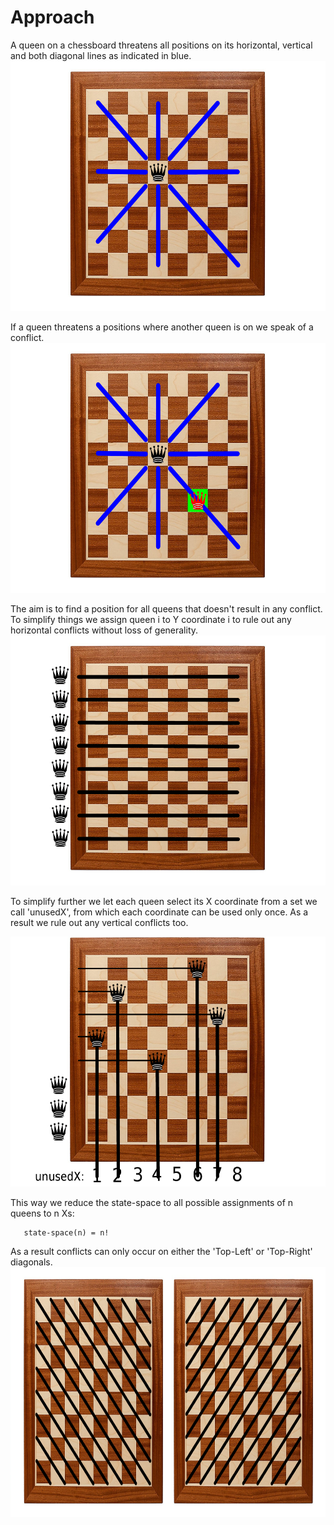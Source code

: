 # Approach

A queen on a chessboard threatens all positions on its horizontal,
vertical and both diagonal lines as indicated in blue.
<img src="https://github.com/bterwijn/NQueens/blob/master/docs/1queen.png" height="400" >

If a queen threatens a positions where another queen is on we speak of
a conflict.
<img src="https://github.com/bterwijn/NQueens/blob/master/docs/2queensConflicts.png" height="400" >

The aim is to find a position for all queens that doesn't result in
any conflict. To simplify things we assign queen i to Y coordinate i
to rule out any horizontal conflicts without loss of generality.
<img src="https://github.com/bterwijn/NQueens/blob/master/docs/fixedYs.png"
height="400" >

To simplify further we let each queen select its X coordinate from a
set we call 'unusedX', from which each coordinate can be used only
once. As a result we rule out any vertical conflicts too.

<img src="https://github.com/bterwijn/NQueens/blob/master/docs/unusedXExample.png" height="400" >

This way we reduce the state-space to all possible assignments of n
queens to n Xs:
```
   state-space(n) = n!
```

As a result conflicts can only occur on either the 'Top-Left' or
'Top-Right' diagonals.
<img src="https://github.com/bterwijn/NQueens/blob/master/docs/Diagonals.png" height="400" >
